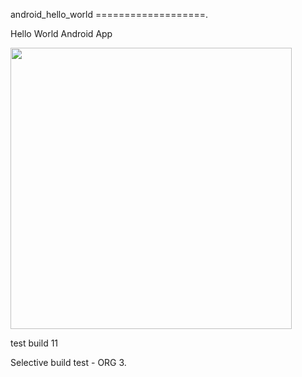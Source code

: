 android_hello_world
===================. 

Hello World Android App

<img src="http://i.imgur.com/dio0DXF.png" width="450" />

test build 11

Selective build test - ORG 3.  
  
 
